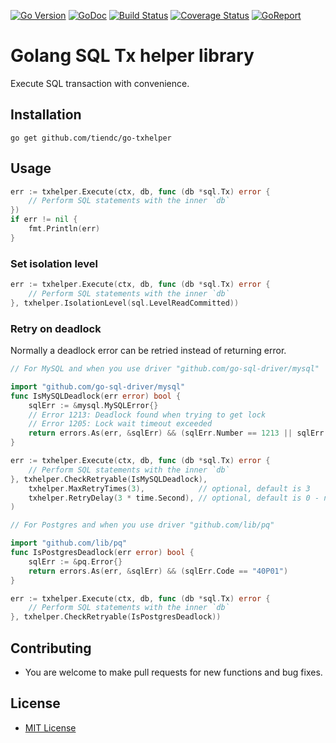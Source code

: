 [![Go Version][gover-img]][gover] [![GoDoc][doc-img]][doc] [![Build Status][ci-img]][ci] [![Coverage Status][cov-img]][cov] [![GoReport][rpt-img]][rpt]

# Golang SQL Tx helper library

Execute SQL transaction with convenience.

## Installation

```shell
go get github.com/tiendc/go-txhelper
```

## Usage

```go
err := txhelper.Execute(ctx, db, func (db *sql.Tx) error {
    // Perform SQL statements with the inner `db`
})
if err != nil {
    fmt.Println(err)
}
```

### Set isolation level

```go
err := txhelper.Execute(ctx, db, func (db *sql.Tx) error {
    // Perform SQL statements with the inner `db`
}, txhelper.IsolationLevel(sql.LevelReadCommitted))
```

### Retry on deadlock

Normally a deadlock error can be retried instead of returning error.

```go
// For MySQL and when you use driver "github.com/go-sql-driver/mysql"

import "github.com/go-sql-driver/mysql"
func IsMySQLDeadlock(err error) bool {
    sqlErr := &mysql.MySQLError{}
    // Error 1213: Deadlock found when trying to get lock
    // Error 1205: Lock wait timeout exceeded
    return errors.As(err, &sqlErr) && (sqlErr.Number == 1213 || sqlErr.Number == 1205)
}

err := txhelper.Execute(ctx, db, func (db *sql.Tx) error {
    // Perform SQL statements with the inner `db`
}, txhelper.CheckRetryable(IsMySQLDeadlock),
    txhelper.MaxRetryTimes(3),            // optional, default is 3
    txhelper.RetryDelay(3 * time.Second), // optional, default is 0 - no delay
)
```

```go
// For Postgres and when you use driver "github.com/lib/pq"

import "github.com/lib/pq"
func IsPostgresDeadlock(err error) bool {
    sqlErr := &pq.Error{}
    return errors.As(err, &sqlErr) && (sqlErr.Code == "40P01")
}

err := txhelper.Execute(ctx, db, func (db *sql.Tx) error {
    // Perform SQL statements with the inner `db`
}, txhelper.CheckRetryable(IsPostgresDeadlock))
```

## Contributing

- You are welcome to make pull requests for new functions and bug fixes.

## License

- [MIT License](LICENSE)

[doc-img]: https://pkg.go.dev/badge/github.com/tiendc/go-txhelper
[doc]: https://pkg.go.dev/github.com/tiendc/go-txhelper
[gover-img]: https://img.shields.io/badge/Go-%3E%3D%201.18-blue
[gover]: https://img.shields.io/badge/Go-%3E%3D%201.18-blue
[ci-img]: https://github.com/tiendc/go-txhelper/actions/workflows/go.yml/badge.svg
[ci]: https://github.com/tiendc/go-txhelper/actions/workflows/go.yml
[cov-img]: https://codecov.io/gh/tiendc/go-txhelper/branch/main/graph/badge.svg
[cov]: https://codecov.io/gh/tiendc/go-txhelper
[rpt-img]: https://goreportcard.com/badge/github.com/tiendc/go-txhelper
[rpt]: https://goreportcard.com/report/github.com/tiendc/go-txhelper
